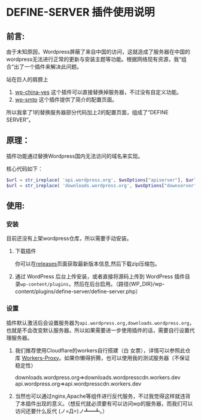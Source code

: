 # DEFINE-SERVER 插件使用说明



## 前言:

由于未知原因，Wordpress屏蔽了来自中国的访问，这就造成了服务器在中国的wordpress无法进行正常的更新与安装主题等功能。根据网络现有资源，我“组合”出了一个插件来解决此问题。

站在巨人的肩膀上

1. [wp-china-yes](https://github.com/sunxiyuan/wp-china-yes) 这个插件可以直接替换掉服务器，不过没有自定义功能。
2. [wp-smtp](https://wordpress.org/plugins/wp-smtp/) 这个插件提供了简介的配置页面。

所以我拿了1的替换服务器部分代码加上2的配置页面，组成了“DEFINE SERVER”。

## 原理：

插件功能通过替换Wordpress国内无法访问的域名来实现。

核心代码如下：

```php
$url = str_ireplace( 'api.wordpress.org', $wsOptions["apiserver"], $url );
$url = str_ireplace( 'downloads.wordpress.org', $wsOptions["downserver"], $url );
```

## 使用:

### 安装

目前还没有上架wordpress仓库，所以需要手动安装。

1. 下载插件

   你可以在[releases](https://github.com/yumusb/define-server/releases)页面获取最新版本信息,然后下载zip压缩包。

2. 通过 WordPress 后台上传安装，或者直接将源码上传到 WordPress 插件目录`wp-content/plugins`，然后在后台启用。（路径{WP_DIR}/wp-content/plugins/define-server/define-server.php）

### 设置

插件默认激活后会设置服务器为`api.wordpress.org,downloads.wordpress.org`，也就是不会改变默认服务器。所以如果需要进一步使用插件的话，需要自行设置代理服务器。

1. 我们推荐使用Cloudflare的workers自行搭建（白 女票），详情可以参照此仓库 [Workers-Proxy](https://github.com/Siujoeng-Lau/Workers-Proxy/blob/master/README_zh.md)。如果你懒得折腾，也可以使用我的测试服务器（不保证稳定性）

   downloads.wordpress.org=>downloads.wordpresscdn.workers.dev  
   api.wordpress.org=>api.wordpresscdn.workers.dev

2. 当然也可以通过nginx,Apache等组件进行反代服务，不过我觉得这样就违背了本插件出现的意义。（想反代就必须要有可以访问wp的服务器，而我们可以访问还要什么反代 (ノ=Д=)ノ┻━┻。）
